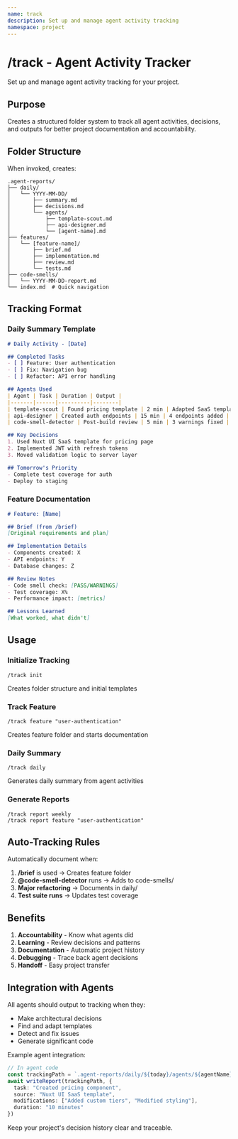 ```yaml
---
name: track
description: Set up and manage agent activity tracking
namespace: project
---
```


# /track - Agent Activity Tracker

Set up and manage agent activity tracking for your project.

## Purpose

Creates a structured folder system to track all agent activities, decisions, and outputs for better project documentation and accountability.

## Folder Structure

When invoked, creates:
```
.agent-reports/
├── daily/
│   └── YYYY-MM-DD/
│       ├── summary.md
│       ├── decisions.md
│       └── agents/
│           ├── template-scout.md
│           ├── api-designer.md
│           └── [agent-name].md
├── features/
│   └── [feature-name]/
│       ├── brief.md
│       ├── implementation.md
│       ├── review.md
│       └── tests.md
├── code-smells/
│   └── YYYY-MM-DD-report.md
└── index.md  # Quick navigation
```

## Tracking Format

### Daily Summary Template
```markdown
# Daily Activity - [Date]

## Completed Tasks
- [ ] Feature: User authentication
- [ ] Fix: Navigation bug
- [ ] Refactor: API error handling

## Agents Used
| Agent | Task | Duration | Output |
|-------|------|----------|--------|
| template-scout | Found pricing template | 2 min | Adapted SaaS template |
| api-designer | Created auth endpoints | 15 min | 4 endpoints added |
| code-smell-detector | Post-build review | 5 min | 3 warnings fixed |

## Key Decisions
1. Used Nuxt UI SaaS template for pricing page
2. Implemented JWT with refresh tokens
3. Moved validation logic to server layer

## Tomorrow's Priority
- Complete test coverage for auth
- Deploy to staging
```

### Feature Documentation
```markdown
# Feature: [Name]

## Brief (from /brief)
[Original requirements and plan]

## Implementation Details
- Components created: X
- API endpoints: Y
- Database changes: Z

## Review Notes
- Code smell check: [PASS/WARNINGS]
- Test coverage: X%
- Performance impact: [metrics]

## Lessons Learned
[What worked, what didn't]
```

## Usage

### Initialize Tracking
```
/track init
```
Creates folder structure and initial templates

### Track Feature
```
/track feature "user-authentication"
```
Creates feature folder and starts documentation

### Daily Summary
```
/track daily
```
Generates daily summary from agent activities

### Generate Reports
```
/track report weekly
/track report feature "user-authentication"
```

## Auto-Tracking Rules

Automatically document when:
1. **/brief** is used → Creates feature folder
2. **@code-smell-detector** runs → Adds to code-smells/
3. **Major refactoring** → Documents in daily/
4. **Test suite runs** → Updates test coverage

## Benefits

1. **Accountability** - Know what agents did
2. **Learning** - Review decisions and patterns
3. **Documentation** - Automatic project history
4. **Debugging** - Trace back agent decisions
5. **Handoff** - Easy project transfer

## Integration with Agents

All agents should output to tracking when they:
- Make architectural decisions
- Find and adapt templates
- Detect and fix issues
- Generate significant code

Example agent integration:
```typescript
// In agent code
const trackingPath = `.agent-reports/daily/${today}/agents/${agentName}.md`
await writeReport(trackingPath, {
  task: "Created pricing component",
  source: "Nuxt UI SaaS template",
  modifications: ["Added custom tiers", "Modified styling"],
  duration: "10 minutes"
})
```

Keep your project's decision history clear and traceable.